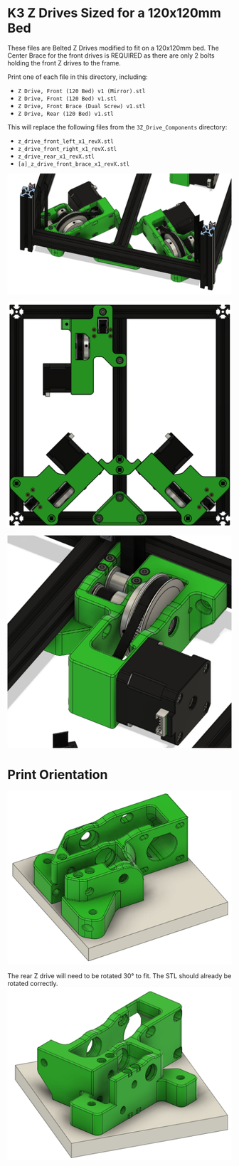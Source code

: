 # K3 Z Drives Sized for a 120x120mm Bed

These files are Belted Z Drives modified to fit on a 120x120mm bed.  The Center Brace for the front drives is REQUIRED as there are only 2 bolts holding the front Z drives to the frame.

Print one of each file in this directory, including:
* `Z Drive, Front (120 Bed) v1 (Mirror).stl`
* `Z Drive, Front (120 Bed) v1.stl`
* `Z Drive, Front Brace (Dual Screw) v1.stl`
* `Z Drive, Rear (120 Bed) v1.stl`

This will replace the following files from the `3Z_Drive_Components` directory:
* `z_drive_front_left_x1_revX.stl`
* `z_drive_front_right_x1_revX.stl`
* `z_drive_rear_x1_revX.stl`
* `[a]_z_drive_front_brace_x1_revX.stl`

![Preview Front](Front_Angle.PNG)

![Preview Bottom](Bottom.PNG)

![Preview Rear](rear.PNG)

# Print Orientation

![Front Print Orientation](front_print.PNG)

The rear Z drive will need to be rotated 30° to fit.  The STL should already be rotated correctly.
![Rear Print Orientation](rear_print.PNG)